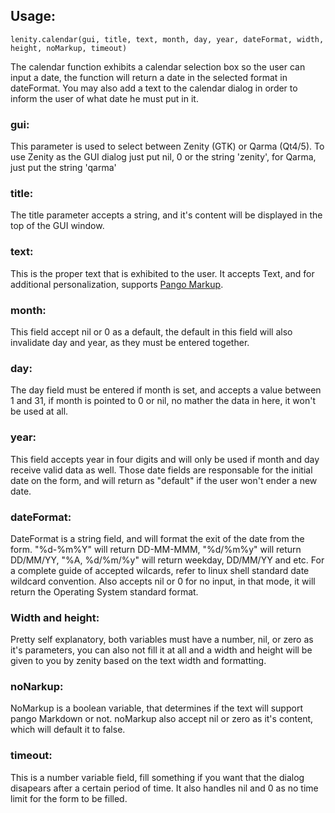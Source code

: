 ## Usage:
```
lenity.calendar(gui, title, text, month, day, year, dateFormat, width, height, noMarkup, timeout)
```
The calendar function exhibits a calendar selection box so the user can input a date, the function will return a date in the selected format in dateFormat. You may also add a text to the calendar dialog in order to inform the user of what date he must put in it.

### gui:
This parameter is used to select between Zenity (GTK) or Qarma (Qt4/5). To use Zenity as the GUI dialog just put nil, 0 or the string 'zenity', for Qarma, just put the string 'qarma'

### title:
The title parameter accepts a string, and it's content will be displayed in the top of the GUI window.

### text:
This is the proper text that is exhibited to the user. It accepts Text, and for additional personalization, supports [Pango Markup](https://developer.gnome.org/pango/stable/PangoMarkupFormat.html).

### month:
This field accept nil or 0 as a default, the default in this field will also invalidate day and year, as they must be entered together.

### day:
The day field must be entered if month is set, and accepts a value between 1 and 31, if month is pointed to 0 or nil, no mather the data in here, it won't be used at all.

### year:
This field accepts year in four digits and will only be used if month and day receive valid data as well. Those date fields are responsable for the initial date on the form, and will return as "default" if the user won't ender a new date.

### dateFormat:
DateFormat is a string field, and will format the exit of the date from the form. "%d-%m%Y" will return DD-MM-MMM, "%d/%m%y" will return DD/MM/YY, "%A, %d/%m/%y" will return weekday, DD/MM/YY and etc. For a complete guide of accepted wilcards, refer to linux shell standard date wildcard convention. Also accepts nil or 0 for no input, in that mode, it will return the Operating System standard format.

### Width and height:
Pretty self explanatory, both variables must have a number, nil, or zero as it's parameters, you can also not fill it at all and a width and height will be given to you by zenity based on the text width and formatting.

### noNarkup:
NoMarkup is a boolean variable, that determines if the text will support pango Markdown or not. noMarkup also accept nil or zero as it's content, which will default it to false.

### timeout:
This is a number variable field, fill something if you want that the dialog disapears after a certain period of time. It also handles nil and 0 as no time limit for the form to be filled.
